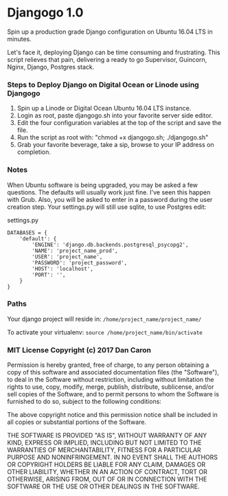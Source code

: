 # Djangogo 1.0
Spin up a production grade Django configuration on Ubuntu 16.04 LTS in minutes. 

Let's face it, deploying Django can be time consuming and frustrating. This script relieves that pain, delivering a ready to go Supervisor, Guincorn, Nginx, Django, Postgres stack. 

### Steps to Deploy Django on Digital Ocean or Linode using Djangogo

1. Spin up a Linode or Digital Ocean Ubuntu 16.04 LTS instance.
2. Login as root, paste djangogo.sh into your favorite server side editor.
3. Edit the four configuration variables at the top of the script and save the file.
4. Run the script as root with: "chmod +x djangogo.sh; ./djangogo.sh"
5. Grab your favorite beverage, take a sip, browse to your IP address on completion.

### Notes
When Ubuntu software is being upgraded, you may be asked a few questions. The defaults will usually work just fine. I've seen this happen with Grub. Also, you will be asked to enter in a password during the user creation step. Your settings.py will still use sqlite, to use Postgres edit:

settings.py
~~~~
DATABASES = {
    'default': {
        'ENGINE': 'django.db.backends.postgresql_psycopg2',
        'NAME': 'project_name_prod',
        'USER': 'project_name',
        'PASSWORD': 'project_password',
        'HOST': 'localhost',
        'PORT': '',
    }
}
~~~~

### Paths

Your django project will reside in:
`/home/project_name/project_name/`

To activate your virtualenv:
`source /home/project_name/bin/activate`

### MIT License Copyright (c) 2017 Dan Caron

Permission is hereby granted, free of charge, to any person obtaining a copy
of this software and associated documentation files (the "Software"), to deal
in the Software without restriction, including without limitation the rights
to use, copy, modify, merge, publish, distribute, sublicense, and/or sell
copies of the Software, and to permit persons to whom the Software is
furnished to do so, subject to the following conditions:

The above copyright notice and this permission notice shall be included in all
copies or substantial portions of the Software.

THE SOFTWARE IS PROVIDED "AS IS", WITHOUT WARRANTY OF ANY KIND, EXPRESS OR
IMPLIED, INCLUDING BUT NOT LIMITED TO THE WARRANTIES OF MERCHANTABILITY,
FITNESS FOR A PARTICULAR PURPOSE AND NONINFRINGEMENT. IN NO EVENT SHALL THE
AUTHORS OR COPYRIGHT HOLDERS BE LIABLE FOR ANY CLAIM, DAMAGES OR OTHER
LIABILITY, WHETHER IN AN ACTION OF CONTRACT, TORT OR OTHERWISE, ARISING FROM,
OUT OF OR IN CONNECTION WITH THE SOFTWARE OR THE USE OR OTHER DEALINGS IN THE
SOFTWARE.